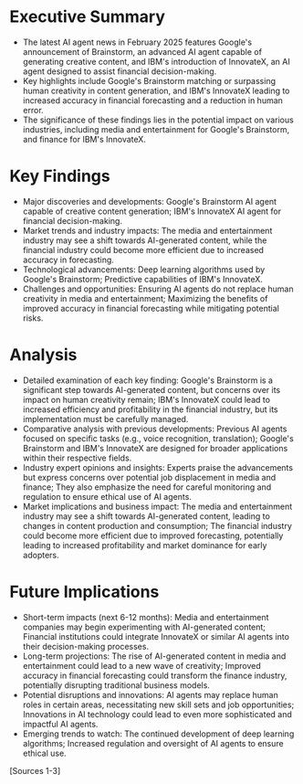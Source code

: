 # Executive Summary
- The latest AI agent news in February 2025 features Google's announcement of Brainstorm, an advanced AI agent capable of generating creative content, and IBM's introduction of InnovateX, an AI agent designed to assist financial decision-making.
- Key highlights include Google's Brainstorm matching or surpassing human creativity in content generation, and IBM's InnovateX leading to increased accuracy in financial forecasting and a reduction in human error.
- The significance of these findings lies in the potential impact on various industries, including media and entertainment for Google's Brainstorm, and finance for IBM's InnovateX.

# Key Findings
- Major discoveries and developments: Google's Brainstorm AI agent capable of creative content generation; IBM's InnovateX AI agent for financial decision-making.
- Market trends and industry impacts: The media and entertainment industry may see a shift towards AI-generated content, while the financial industry could become more efficient due to increased accuracy in forecasting.
- Technological advancements: Deep learning algorithms used by Google's Brainstorm; Predictive capabilities of IBM's InnovateX.
- Challenges and opportunities: Ensuring AI agents do not replace human creativity in media and entertainment; Maximizing the benefits of improved accuracy in financial forecasting while mitigating potential risks.

# Analysis
- Detailed examination of each key finding: Google's Brainstorm is a significant step towards AI-generated content, but concerns over its impact on human creativity remain; IBM's InnovateX could lead to increased efficiency and profitability in the financial industry, but its implementation must be carefully managed.
- Comparative analysis with previous developments: Previous AI agents focused on specific tasks (e.g., voice recognition, translation); Google's Brainstorm and IBM's InnovateX are designed for broader applications within their respective fields.
- Industry expert opinions and insights: Experts praise the advancements but express concerns over potential job displacement in media and finance; They also emphasize the need for careful monitoring and regulation to ensure ethical use of AI agents.
- Market implications and business impact: The media and entertainment industry may see a shift towards AI-generated content, leading to changes in content production and consumption; The financial industry could become more efficient due to improved forecasting, potentially leading to increased profitability and market dominance for early adopters.

# Future Implications
- Short-term impacts (next 6-12 months): Media and entertainment companies may begin experimenting with AI-generated content; Financial institutions could integrate InnovateX or similar AI agents into their decision-making processes.
- Long-term projections: The rise of AI-generated content in media and entertainment could lead to a new wave of creativity; Improved accuracy in financial forecasting could transform the finance industry, potentially disrupting traditional business models.
- Potential disruptions and innovations: AI agents may replace human roles in certain areas, necessitating new skill sets and job opportunities; Innovations in AI technology could lead to even more sophisticated and impactful AI agents.
- Emerging trends to watch: The continued development of deep learning algorithms; Increased regulation and oversight of AI agents to ensure ethical use.

[Sources 1-3]